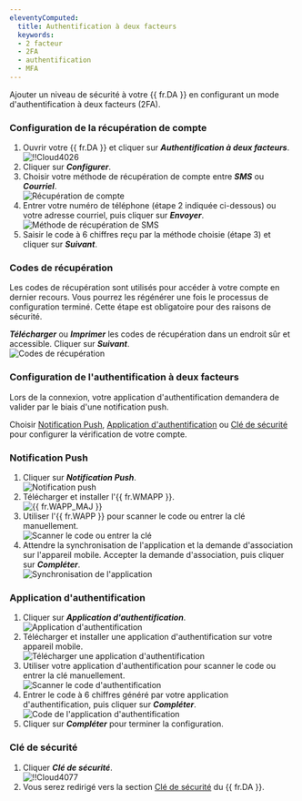 ```yaml
---
eleventyComputed:
  title: Authentification à deux facteurs
  keywords:
  - 2 facteur
  - 2FA
  - authentification
  - MFA
---
```

Ajouter un niveau de sécurité à votre {{ fr.DA }} en configurant un mode d'authentification à deux facteurs (2FA). 

### Configuration de la récupération de compte 

1. Ouvrir votre {{ fr.DA }} et cliquer sur ***Authentification à deux facteurs***.  
![!!Cloud4026](https://webdevolutions.azureedge.net/docs/fr/cloud/Cloud4026.png) 
1. Cliquer sur ***Configurer***. 
1. Choisir votre méthode de récupération de compte entre ***SMS*** ou ***Courriel***.  
![Récupération de compte](https://webdevolutions.azureedge.net/docs/fr/cloud/Cloud4027.png)
1. Entrer votre numéro de téléphone (étape 2 indiquée ci-dessous) ou votre adresse courriel, puis cliquer sur ***Envoyer***.  
![Méthode de récupération de SMS](https://webdevolutions.azureedge.net/docs/fr/cloud/Cloud4028.png)
1. Saisir le code à 6 chiffres reçu par la méthode choisie (étape 3) et cliquer sur ***Suivant***. 

### Codes de récupération 

Les codes de récupération sont utilisés pour accéder à votre compte en dernier recours. Vous pourrez les régénérer une fois le processus de configuration terminé. Cette étape est obligatoire pour des raisons de sécurité.  

***Télécharger*** ou ***Imprimer*** les codes de récupération dans un endroit sûr et accessible. Cliquer sur ***Suivant***.  
![Codes de récupération](https://webdevolutions.azureedge.net/docs/fr/cloud/Cloud4029.png)

### Configuration de l'authentification à deux facteurs 

Lors de la connexion, votre application d'authentification demandera de valider par le biais d'une notification push.  

Choisir <a href="#push">Notification Push</a>, <a href="#app">Application d'authentification</a> ou <a href="#key">Clé de sécurité</a> pour configurer la vérification de votre compte.  

### Notification Push <a name="push"></a>

1. Cliquer sur ***Notification Push***.  
![Notification push](https://webdevolutions.azureedge.net/docs/fr/cloud/Cloud4030.png)
1. Télécharger et installer l'{{ fr.WMAPP }}.  
![{{ fr.WAPP_MAJ }}](https://webdevolutions.azureedge.net/docs/fr/cloud/Cloud4031.png)
1. Utiliser l'{{ fr.WAPP }} pour scanner le code ou entrer la clé manuellement.  
![Scanner le code ou entrer la clé](https://webdevolutions.azureedge.net/docs/fr/cloud/Cloud4032.png)
1. Attendre la synchronisation de l'application et la demande d'association sur l'appareil mobile. Accepter la demande d'association, puis cliquer sur ***Compléter***.  
![Synchronisation de l'application](https://webdevolutions.azureedge.net/docs/fr/cloud/Cloud4033.png)

### Application d'authentification <a name="app"></a>

1. Cliquer sur ***Application d'authentification***.  
![Application d'authentification](https://webdevolutions.azureedge.net/docs/fr/cloud/Cloud4034.png)
1. Télécharger et installer une application d'authentification sur votre appareil mobile.  
![Télécharger une application d'authentification](https://webdevolutions.azureedge.net/docs/fr/cloud/Cloud4035.png)
1. Utiliser votre application d'authentification pour scanner le code ou entrer la clé manuellement.  
![Scanner le code d'authentification](https://webdevolutions.azureedge.net/docs/fr/cloud/Cloud4036.png)
1. Entrer le code à 6 chiffres généré par votre application d'authentification, puis cliquer sur ***Compléter***.  
![Code de l'application d'authentification](https://webdevolutions.azureedge.net/docs/fr/cloud/Cloud4038.png)
1. Cliquer sur ***Compléter*** pour terminer la configuration. 

### Clé de sécurité <a name="key"></a>

1. Cliquer ***Clé de sécurité***.  
![!!Cloud4077](https://webdevolutions.azureedge.net/docs/fr/cloud/Cloud4077.png) 
1. Vous serez redirigé vers la section [Clé de sécurité](GettingStarted_SecurityKey) du {{ fr.DA }}. 
